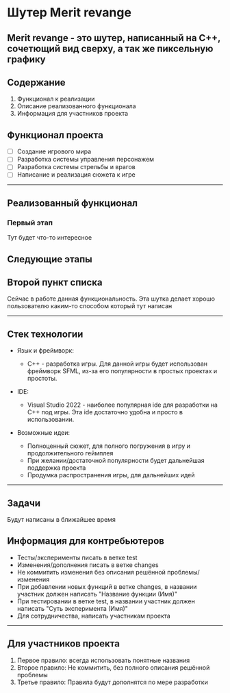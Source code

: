 # Шутер Merit revange

## Merit revange - это шутер, написанный на С++, сочетющий вид сверху, а так же пиксельную графику

## Содержание

1. Функционал к реализации
2. Описание реализованного функционала
3. Информация для участников проекта

## Функционал проекта
- [ ] Создание игрового мира
- [ ] Разработка системы управления персонажем
- [ ] Разработка системы стрельбы и врагов
- [ ] Написание и реализация сюжета к игре

---

## Реализованный функционал

### Первый этап

Тут будет что-то интересное

## Следующие этапы

## Второй пункт списка

Сейчас в работе данная функциональность. Эта шутка делает хорошо пользователю каким-то способом
который тут написан


---


## Стек технологии
- Язык и фреймворк:
  - С++ - разработка игры. Для данной игры будет использован фреймворк SFML, из-за его популярности в простых проектах и простоты.

- IDE:
  - Visual Studio 2022 - наиболее популярная ide для разработки на С++ под игры. Эта ide достаточно удобна и просто в использовании.

- Возможные идеи:
  - Полноценный сюжет, для полного погружения в игру и продолжительного геймплея
  - При желании/достаточной популярности будет дальнейшая поддержка проекта
  - Продумка распространения игры, для дальнейших идей


---
## Задачи
Будут написаны в ближайшее время



## Информация для контребьютеров

- Тесты/эксперименты писать в ветке test
- Изменения/дополнения писать в ветке changes
- Не коммитить изменения без описания решённой проблемы/изменения
- При добавлении новых функций в ветке changes, в названии участник должен написать "Название функции (Имя)"
- При тестировании в ветке test, в названии участник должен написать "Суть эксперимента (Имя)"
- Для сотрудничества, написать участникам проекта


---


## Для участников проекта

1. Первое правило: всегда использовать понятные названия
2. Второе правило: Не коммитить, без полного описания решённой проблемы
3. Третье правило: Правила будут дополнятся по мере разработки
